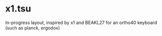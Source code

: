 # x1.tsu
In-progress layout, inspired by x1 and BEAKL27 for an ortho40 keyboard (such as planck, ergodox)
